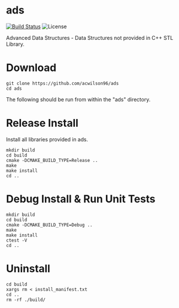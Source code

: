 # ads
[![Build Status](https://travis-ci.com/acwilson96/ads.svg?branch=master)](https://travis-ci.com/acwilson96/ads)
![License](https://img.shields.io/badge/License-MIT-brightgreen.svg)


Advanced Data Structures - Data Structures not provided in C++ STL Library.

# Download
```
git clone https://github.com/acwilson96/ads
cd ads
```
The following should be run from within the "ads" directory.
# Release Install
Install all libraries provided in ads.
```
mkdir build
cd build
cmake -DCMAKE_BUILD_TYPE=Release ..
make
make install
cd ..
```
# Debug Install & Run Unit Tests
```
mkdir build
cd build
cmake -DCMAKE_BUILD_TYPE=Debug ..
make
make install
ctest -V
cd ..
```
# Uninstall
```
cd build
xargs rm < install_manifest.txt
cd ..
rm -rf ./build/
```
